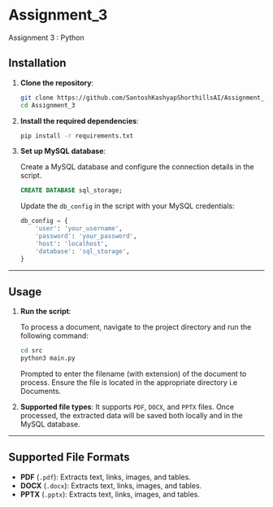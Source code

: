 # Assignment_3
Assignment 3 : Python

## Installation

1. **Clone the repository**:

   ```bash
   git clone https://github.com/SantoshKashyapShorthillsAI/Assignment_3.git
   cd Assignment_3
   ```

2. **Install the required dependencies**:

   ```bash
   pip install -r requirements.txt
   ```

3. **Set up MySQL database**:

   Create a MySQL database and configure the connection details in the script.

   ```sql
   CREATE DATABASE sql_storage;
   ```

   Update the `db_config` in the script with your MySQL credentials:

   ```python
   db_config = {
       'user': 'your_username',
       'password': 'your_password',
       'host': 'localhost',
       'database': 'sql_storage',
   }
   ```

---

## Usage

1. **Run the script**:

   To process a document, navigate to the project directory and run the following command:

   ```bash
   cd src
   python3 main.py
   ```

   Prompted to enter the filename (with extension) of the document to process. Ensure the file is located in the appropriate directory i.e Documents.

2. **Supported file types**: It supports `PDF`, `DOCX`, and `PPTX` files. Once processed, the extracted data will be saved both locally and in the MySQL database.

---

## Supported File Formats

- **PDF** (`.pdf`): Extracts text, links, images, and tables.
- **DOCX** (`.docx`): Extracts text, links, images, and tables.
- **PPTX** (`.pptx`): Extracts text, links, images, and tables.
